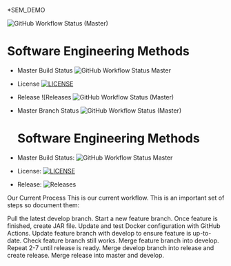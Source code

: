 *SEM_DEMO

![GitHub Workflow Status (Master)](https://img.shields.io/github/actions/workflow/status/ghost1100/sem/main.yml?branch=Master)

# Software Engineering Methods
* Master Build
  Status ![GitHub Workflow Status Master](https://img.shields.io/github/actions/workflow/status/ghost1100/sem/main.yml?branch=Master)
* License
 [![LICENSE](https://img.shields.io/github/license/ghost1100/sem.svg?style=flat-square)](https://github.com/ghost1100/sem/blob/master/LICENSE)
* Release ![Releases
  ![GitHub Workflow Status (Master)](https://img.shields.io/github/actions/workflow/status/ghost1100/sem/main.yml?branch=Master)

* Master Branch
  Status ![GitHub Workflow Status (Master)](https://img.shields.io/github/actions/workflow/status/ghost1100/sem/main.yml?branch=Master)

  # Software Engineering Methods

* Master Build Status: ![GitHub Workflow Status Master](https://img.shields.io/github/actions/workflow/status/ghost1100/sem/main.yml?branch=Master)
* License: [![LICENSE](https://img.shields.io/github/license/ghost1100/sem.svg?style=flat-square)](https://github.com/ghost1100/sem/blob/master/LICENSE)
* Release: ![Releases](https://img.shields.io/github/release/ghost1100/sem.svg)


Our Current Process
This is our current workflow. This is an important set of steps so document them:

Pull the latest develop branch.
Start a new feature branch.
Once feature is finished, create JAR file.
Update and test Docker configuration with GitHub Actions.
Update feature branch with develop to ensure feature is up-to-date.
Check feature branch still works.
Merge feature branch into develop.
Repeat 2-7 until release is ready.
Merge develop branch into release and create release.
Merge release into master and develop.
